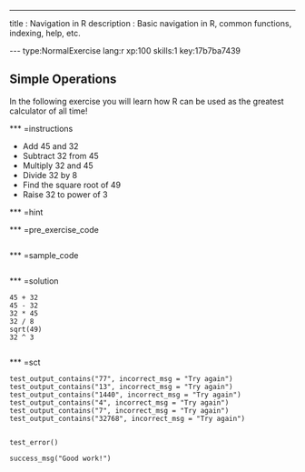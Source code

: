 ---
title       : Navigation in R
description : Basic navigation in R, common functions, indexing, help, etc.



--- type:NormalExercise lang:r xp:100 skills:1 key:17b7ba7439
## Simple Operations
In the following exercise you will learn how R can be used as the greatest calculator of all time!  

*** =instructions
- Add 45 and 32
- Subtract 32 from 45
- Multiply 32 and 45
- Divide 32 by 8
- Find the square root of 49
- Raise 32 to power of 3


*** =hint

*** =pre_exercise_code
```{r}

```

*** =sample_code
```{r}

```

*** =solution
```{r}
45 + 32
45 - 32
32 * 45
32 / 8
sqrt(49)
32 ^ 3


```

*** =sct
```{r}
test_output_contains("77", incorrect_msg = "Try again")
test_output_contains("13", incorrect_msg = "Try again")
test_output_contains("1440", incorrect_msg = "Try again")
test_output_contains("4", incorrect_msg = "Try again")
test_output_contains("7", incorrect_msg = "Try again")
test_output_contains("32768", incorrect_msg = "Try again")


test_error()

success_msg("Good work!")
```
